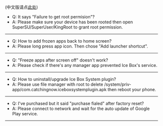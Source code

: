 
(中文版请点[此处](https://iceboxdoc.catchingnow.com/FAQ%20%E5%B8%B8%E8%A7%81%E9%97%AE%E9%A2%98))

- Q: It says "Failure to get root permision"?
- A: Please make sure your device has been rooted then open SuperSU/SuperUser/KingRoot to grant root permission.

---

- Q: How to add frozen apps back to home screen?
- A: Please long press app icon. Then chose "Add launcher shortcut".

---

- Q: "Freeze apps after screen off" doesn't work? 
- A: Please check if there's any manager app prevented Ice Box's service.

---

- Q: How to uninstall/upgrade Ice Box System plugin?
- A: Please use file manager with root to delete /system/priv-app/com.catchingnow.iceboxsystemplugin.apk then reboot your phone.

---

- Q: I've purchased but it said "purchase fialed" after factory reset?
- A: Please connect to network and wait for the auto update of Google Play service.

---


